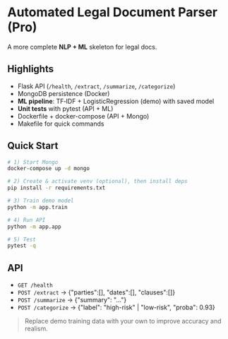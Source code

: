 
# Automated Legal Document Parser (Pro)

A more complete **NLP + ML** skeleton for legal docs.

## Highlights
- Flask API (`/health`, `/extract`, `/summarize`, `/categorize`)
- MongoDB persistence (Docker)
- **ML pipeline**: TF‑IDF + LogisticRegression (demo) with saved model
- **Unit tests** with pytest (API + ML)
- Dockerfile + docker-compose (API + Mongo)
- Makefile for quick commands

## Quick Start
```bash
# 1) Start Mongo
docker-compose up -d mongo

# 2) Create & activate venv (optional), then install deps
pip install -r requirements.txt

# 3) Train demo model
python -m app.train

# 4) Run API
python -m app.app

# 5) Test
pytest -q
```

## API
- `GET /health`
- `POST /extract`  -> {"parties":[], "dates":[], "clauses":[]}
- `POST /summarize` -> {"summary": "..."}
- `POST /categorize` -> {"label": "high-risk" | "low-risk", "proba": 0.93}

> Replace demo training data with your own to improve accuracy and realism.

